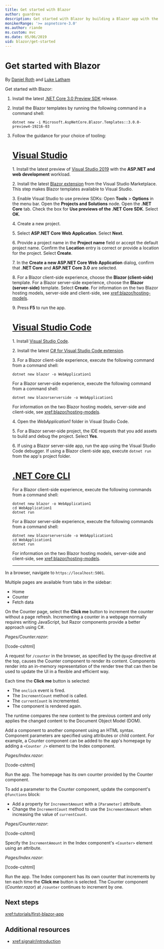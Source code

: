 ```yaml
---
title: Get started with Blazor
author: guardrex
description: Get started with Blazor by building a Blazor app with the tooling of your choice.
monikerRange: '>= aspnetcore-3.0'
ms.author: riande
ms.custom: mvc
ms.date: 05/06/2019
uid: blazor/get-started
---
```

# Get started with Blazor

By [Daniel Roth](https://github.com/danroth27) and [Luke Latham](https://github.com/guardrex)

Get started with Blazor:

1. Install the latest [.NET Core 3.0 Preview SDK](https://dotnet.microsoft.com/download/dotnet-core/3.0) release.

1. Install the Blazor templates by running the following command in a command shell:

   ```console
   dotnet new -i Microsoft.AspNetCore.Blazor.Templates::3.0.0-preview4-19216-03
   ```

1. Follow the guidance for your choice of tooling:

   # [Visual Studio](#tab/visual-studio)

   1.&nbsp;Install the latest preview of [Visual Studio 2019](https://visualstudio.com/preview) with the **ASP.NET and web development** workload.

   2.&nbsp;Install the latest [Blazor extension](https://go.microsoft.com/fwlink/?linkid=870389) from the Visual Studio Marketplace. This step makes Blazor templates available to Visual Studio.

   3.&nbsp;Enable Visual Studio to use preview SDKs: Open **Tools** > **Options** in the menu bar. Open the **Projects and Solutions** node. Open the **.NET Core** tab. Check the box for **Use previews of the .NET Core SDK**. Select **OK**.

   4.&nbsp;Create a new project.

   5.&nbsp;Select **ASP.NET Core Web Application**. Select **Next**.

   6.&nbsp;Provide a project name in the **Project name** field or accept the default project name. Confirm the **Location** entry is correct or provide a location for the project. Select **Create**.

   7.&nbsp;In the **Create a new ASP.NET Core Web Application** dialog, confirm that **.NET Core** and **ASP.NET Core 3.0** are selected.

   8.&nbsp;For a Blazor client-side experience, choose the **Blazor (client-side)** template. For a Blazor server-side experience, choose the **Blazor (server-side)** template. Select **Create**. For information on the two Blazor hosting models, server-side and client-side, see <xref:blazor/hosting-models>.

   9.&nbsp;Press **F5** to run the app.

   # [Visual Studio Code](#tab/visual-studio-code)
   
   1.&nbsp;Install [Visual Studio Code](https://code.visualstudio.com/).

   2.&nbsp;Install the latest [C# for Visual Studio Code extension](https://marketplace.visualstudio.com/items?itemName=ms-vscode.csharp).

   3.&nbsp;For a Blazor client-side experience, execute the following command from a command shell:

      ```console
      dotnet new blazor -o WebApplication1
      ```

      For a Blazor server-side experience, execute the following command from a command shell:

      ```console
      dotnet new blazorserverside -o WebApplication1
      ```

      For information on the two Blazor hosting models, server-side and client-side, see <xref:blazor/hosting-models>.

   4.&nbsp;Open the *WebApplication1* folder in Visual Studio Code.

   5.&nbsp;For a Blazor server-side project, the IDE requests that you add assets to build and debug the project. Select **Yes**.

   6.&nbsp;If using a Blazor server-side app, run the app using the Visual Studio Code debugger. If using a Blazor client-side app, execute `dotnet run` from the app's project folder.

   <!--

   # [Visual Studio for Mac](#tab/visual-studio-mac)

   1.&nbsp;Install [Visual Studio for Mac](https://visualstudio.microsoft.com/vs/mac/). Switch the [Update channel to Preview](/visualstudio/mac/install-preview).

   2.&nbsp;Select **File** > **New Solution** or **New Project**.

   3.&nbsp;In the sidebar, select **.NET Core** > **App**.

   4.&nbsp;For a Blazor server-side experience, select the **ASP.NET Core Blazor (server-side)** template. For a Blazor client-side experience, select the **ASP.NET Core Blazor (client-side)** template. Select **Next**. For information on the two Blazor hosting models, server-side and client-side, see <xref:blazor/hosting-models>.

   5.&nbsp;The **Target Framework** defaults to **.NET Core 3.0**. Select **Next**.

   6.&nbsp;In the **Project Name** field, enter `WebApplication1`. Select **Create**.

   7.&nbsp;Select **Run** > **Run Without Debugging** to run the app *without the debugger*. Running with the debugger isn't supported at this time.

   -->

   # [.NET Core CLI](#tab/netcore-cli/)

   For a Blazor client-side experience, execute the following commands from a command shell:

   ```console
   dotnet new blazor -o WebApplication1
   cd WebApplication1
   dotnet run
   ```

   For a Blazor server-side experience, execute the following commands from a command shell:

   ```console
   dotnet new blazorserverside -o WebApplication1
   cd WebApplication1
   dotnet run
   ```

   For information on the two Blazor hosting models, server-side and client-side, see <xref:blazor/hosting-models>.

   ---

In a browser, navigate to `https://localhost:5001`.

Multiple pages are available from tabs in the sidebar:

* Home
* Counter
* Fetch data

On the Counter page, select the **Click me** button to increment the counter without a page refresh. Incrementing a counter in a webpage normally requires writing JavaScript, but Razor components provide a better approach using C#.

*Pages/Counter.razor*:

[!code-cshtml[](get-started/samples_snapshot/3.x/Counter1.razor?highlight=7,12-15)]

A request for `/counter` in the browser, as specified by the `@page` directive at the top, causes the Counter component to render its content. Components render into an in-memory representation of the render tree that can then be used to update the UI in a flexible and efficient way.

Each time the **Click me** button is selected:

* The `onclick` event is fired.
* The `IncrementCount` method is called.
* The `currentCount` is incremented.
* The component is rendered again.

The runtime compares the new content to the previous content and only applies the changed content to the Document Object Model (DOM).

Add a component to another component using an HTML syntax. Component parameters are specified using attributes or child content. For example, a Counter component can be added to the app's homepage by adding a `<Counter />` element to the Index component.

*Pages/Index.razor*:

[!code-cshtml[](get-started/samples_snapshot/3.x/Index1.razor?highlight=7)]

Run the app. The homepage has its own counter provided by the Counter component.

To add a parameter to the Counter component, update the component's `@functions` block:

* Add a property for `IncrementAmount` with a `[Parameter]` attribute.
* Change the `IncrementCount` method to use the `IncrementAmount` when increasing the value of `currentCount`.

*Pages/Counter.razor*:

[!code-cshtml[](get-started/samples_snapshot/3.x/Counter2.razor?highlight=12-13,17)]

Specify the `IncrementAmount` in the Index component's `<Counter>` element using an attribute.

*Pages/Index.razor*:

[!code-cshtml[](get-started/samples_snapshot/3.x/Index2.razor?highlight=7)]

Run the app. The Index component has its own counter that increments by ten each time the **Click me** button is selected. The Counter component (*Counter.razor*) at `/counter` continues to increment by one.

## Next steps

<xref:tutorials/first-blazor-app>

## Additional resources

* <xref:signalr/introduction>
